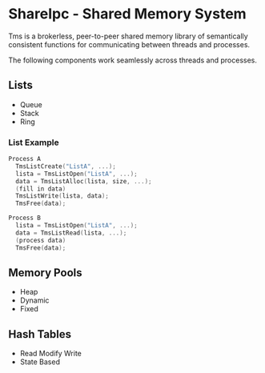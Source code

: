 # ShareIpc - Shared Memory System
Tms is a brokerless, peer-to-peer shared memory library of semantically consistent functions for communicating between threads and processes. 

The following components work seamlessly across threads and processes. 

## Lists
  + Queue
  + Stack
  + Ring

### List Example
```c
Process A
  TmsListCreate("ListA", ...);
  lista = TmsListOpen("ListA", ...);
  data = TmsListAlloc(lista, size, ...);
  (fill in data)
  TmsListWrite(lista, data);
  TmsFree(data);

Process B
  lista = TmsListOpen("ListA", ...);
  data = TmsListRead(lista, ...);
  (process data)
  TmsFree(data);
  ```
## Memory Pools
  + Heap 
  + Dynamic
  + Fixed
  
## Hash Tables
  + Read Modify Write
  + State Based
  

